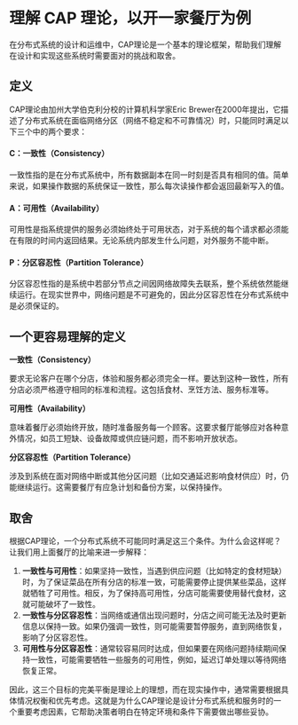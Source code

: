 # 理解 CAP 理论，以开一家餐厅为例

在分布式系统的设计和运维中，CAP理论是一个基本的理论框架，帮助我们理解在设计和实现这些系统时需要面对的挑战和取舍。

## 定义

CAP理论由加州大学伯克利分校的计算机科学家Eric Brewer在2000年提出，它描述了分布式系统在面临网络分区（网络不稳定和不可靠情况）时，只能同时满足以下三个中的两个要求：

#### C：一致性（Consistency）

一致性指的是在分布式系统中，所有数据副本在同一时刻是否具有相同的值。简单来说，如果操作数据的系统保证一致性，那么每次读操作都会返回最新写入的值。

#### A：可用性（Availability）

可用性是指系统提供的服务必须始终处于可用状态，对于系统的每个请求都必须能在有限的时间内返回结果。无论系统内部发生什么问题，对外服务不能中断。

#### P：分区容忍性（Partition Tolerance）

分区容忍性指的是系统中若部分节点之间因网络故障失去联系，整个系统依然能继续运行。在现实世界中，网络问题是不可避免的，因此分区容忍性在分布式系统中是必须保证的。

## 一个更容易理解的定义

**一致性（Consistency）**&#x20;

要求无论客户在哪个分店，体验和服务都必须完全一样。要达到这种一致性，所有分店必须严格遵守相同的标准和流程。这包括食材、烹饪方法、服务标准等。

**可用性（Availability）**&#x20;

意味着餐厅必须始终开放，随时准备服务每一个顾客。这要求餐厅能够应对各种意外情况，如员工短缺、设备故障或供应链问题，而不影响开放状态。

**分区容忍性（Partition Tolerance）**&#x20;

涉及到系统在面对网络中断或其他分区问题（比如交通延迟影响食材供应）时，仍能继续运行。这需要餐厅有应急计划和备份方案，以保持操作。

## 取舍

根据CAP理论，一个分布式系统不可能同时满足这三个条件。为什么会这样呢？让我们用上面餐厅的比喻来进一步解释：

1. **一致性与可用性**：如果坚持一致性，当遇到供应问题（比如特定的食材短缺）时，为了保证菜品在所有分店的标准一致，可能需要停止提供某些菜品，这样就牺牲了可用性。相反，为了保持高可用性，分店可能需要使用替代食材，这就可能破坏了一致性。
2. **一致性与分区容忍性**：当网络或通信出现问题时，分店之间可能无法及时更新信息以保持一致。如果仍强调一致性，则可能需要暂停服务，直到网络恢复，影响了分区容忍性。
3. **可用性与分区容忍性**：通常较容易同时达成，但如果要在网络问题持续期间保持一致性，可能需要牺牲一些服务的可用性，例如，延迟订单处理以等待网络恢复正常。

因此，这三个目标的完美平衡是理论上的理想，而在现实操作中，通常需要根据具体情况权衡和优先考虑。这就是为什么CAP理论是设计分布式系统和服务时的一个重要考虑因素，它帮助决策者明白在特定环境和条件下需要做出哪些妥协。

####
